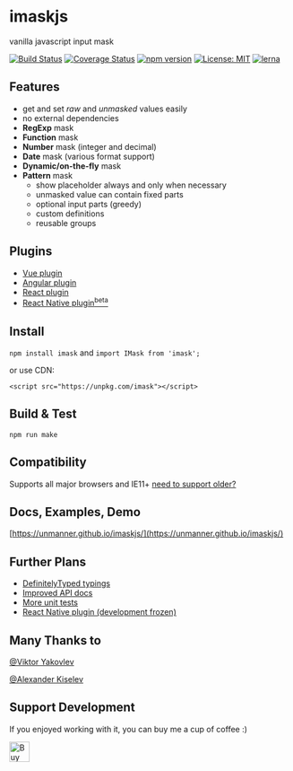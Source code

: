 # imaskjs
vanilla javascript input mask

[![Build Status](https://travis-ci.org/uNmAnNeR/imaskjs.svg?branch=master)](https://travis-ci.org/uNmAnNeR/imaskjs)
[![Coverage Status](https://coveralls.io/repos/github/uNmAnNeR/imaskjs/badge.svg?branch=master)](https://coveralls.io/github/uNmAnNeR/imaskjs?branch=master)
[![npm version](https://badge.fury.io/js/imask.svg)](https://badge.fury.io/jas/imask)
[![License: MIT](https://img.shields.io/badge/License-MIT-yellow.svg)](https://opensource.org/licenses/MIT)
[![lerna](https://img.shields.io/badge/maintained%20with-lerna-cc00ff.svg)](https://lernajs.io/)

## Features
* get and set *raw* and *unmasked* values easily
* no external dependencies
* **RegExp** mask
* **Function** mask
* **Number** mask (integer and decimal)
* **Date** mask (various format support)
* **Dynamic/on-the-fly** mask
* **Pattern** mask
  - show placeholder always and only when necessary
  - unmasked value can contain fixed parts
  - optional input parts (greedy)
  - custom definitions
  - reusable groups

## Plugins
* [Vue plugin](https://github.com/uNmAnNeR/imaskjs/tree/master/packages/vue-imask)
* [Angular plugin](https://github.com/uNmAnNeR/imaskjs/tree/master/packages/angular-imask)
* [React plugin](https://github.com/uNmAnNeR/imaskjs/tree/master/packages/react-imask)
* [React Native plugin<sup>beta</sup>](https://github.com/uNmAnNeR/imaskjs/tree/master/packages/react-native-imask)

## Install
`npm install imask` and `import IMask from 'imask';`

or use CDN:

`<script src="https://unpkg.com/imask"></script>`

## Build & Test
`npm run make`

## Compatibility
Supports all major browsers and IE11+ [need to support older?](https://unmanner.github.io/imaskjs/guide.html#support-older)

## Docs, Examples, Demo
[https://unmanner.github.io/imaskjs/](https://unmanner.github.io/imaskjs/)

## Further Plans
* [DefinitelyTyped typings](https://github.com/uNmAnNeR/imaskjs/issues/17)
* [Improved API docs](https://github.com/uNmAnNeR/imaskjs/issues/9)
* [More unit tests](https://github.com/uNmAnNeR/imaskjs/issues/51)
* [React Native plugin (development frozen)](https://github.com/uNmAnNeR/imaskjs/issues/12)

## Many Thanks to
[@Viktor Yakovlev](https://github.com/vcrazyV)

[@Alexander Kiselev](https://github.com/MaaKut)

## Support Development
If you enjoyed working with it, you can buy me a cup of coffee :)

<a href='https://ko-fi.com/unmanner' target='_blank'><img height='36' style='border:0px;height:36px;' src='https://az743702.vo.msecnd.net/cdn/kofi4.png?v=0' border='0' alt='Buy Me a Coffee at ko-fi.com' /></a>
